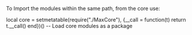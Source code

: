 To Import the modules within the same path, from the core use:

local core = setmetatable(require("./MaxCore"), {__call = function(t) return t.__call() end})() -- Load core modules as a package
